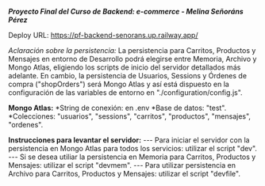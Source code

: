 **_Proyecto Final del Curso de Backend: e-commerce - Melina Señoráns Pérez_**

Deploy URL: https://pf-backend-senorans.up.railway.app/

_Aclaración sobre la persistencia:_
La persistencia para Carritos, Productos y Mensajes en entorno de Desarrollo podrá elegirse entre Memoria, Archivo y Mongo Atlas, eligiendo los scripts de inicio del servidor detallados más adelante.
En cambio, la persistencia de Usuarios, Sessions y Órdenes de compra ("shopOrders") será Mongo Atlas y así está dispuesto en la configuración de las variables de entorno en "./configuration/config.js".

**Mongo Atlas:**
*String de conexión: en .env
*Base de datos: "test".
\*Colecciones: "usuarios", "sessions", "carritos", "productos", "mensajes", "ordenes".

**Instrucciones para levantar el servidor:**
--- Para iniciar el servidor con la persistencia en Mongo Atlas para todos los servicios: utilizar el script "dev".
--- Si se desea utiliar la persistencia en Memoria para Carritos, Productos y Mensajes: utilizar el script "devmem".
--- Para utilizar persistencia en Archivo para Carritos, Productos y Mensajes: utilizar el script "devfile".
